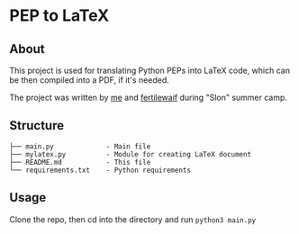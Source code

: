 # PEP to LaTeX

## About

This project is used for translating Python PEPs into LaTeX code, which can be then compiled into a PDF, if it's needed.

The project was written by [me](https://github.com/NChechulin/) and [fertilewaif](https://github.com/fertilewaif) during "Slon" summer camp.

## Structure

```
├── main.py             - Main file
├── mylatex.py          - Module for creating LaTeX document
├── README.md           - This file
└── requirements.txt    - Python requirements
```

## Usage

Clone the repo, then cd into the directory and run `python3 main.py`
